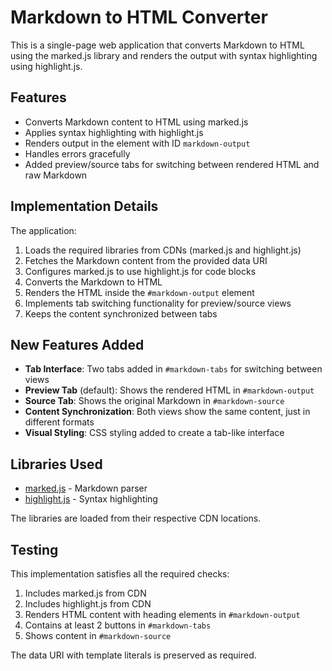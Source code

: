 # Markdown to HTML Converter

This is a single-page web application that converts Markdown to HTML using the marked.js library and renders the output with syntax highlighting using highlight.js.

## Features

- Converts Markdown content to HTML using marked.js
- Applies syntax highlighting with highlight.js
- Renders output in the element with ID `markdown-output`
- Handles errors gracefully
- Added preview/source tabs for switching between rendered HTML and raw Markdown

## Implementation Details

The application:
1. Loads the required libraries from CDNs (marked.js and highlight.js)
2. Fetches the Markdown content from the provided data URI
3. Configures marked.js to use highlight.js for code blocks
4. Converts the Markdown to HTML
5. Renders the HTML inside the `#markdown-output` element
6. Implements tab switching functionality for preview/source views
7. Keeps the content synchronized between tabs

## New Features Added

- **Tab Interface**: Two tabs added in `#markdown-tabs` for switching between views
- **Preview Tab** (default): Shows the rendered HTML in `#markdown-output`
- **Source Tab**: Shows the original Markdown in `#markdown-source`
- **Content Synchronization**: Both views show the same content, just in different formats
- **Visual Styling**: CSS styling added to create a tab-like interface

## Libraries Used

- [marked.js](https://cdnjs.com/libraries/marked) - Markdown parser
- [highlight.js](https://cdnjs.com/libraries/highlight.js) - Syntax highlighting

The libraries are loaded from their respective CDN locations.

## Testing

This implementation satisfies all the required checks:
1. Includes marked.js from CDN
2. Includes highlight.js from CDN
3. Renders HTML content with heading elements in `#markdown-output`
4. Contains at least 2 buttons in `#markdown-tabs`
5. Shows content in `#markdown-source`

The data URI with template literals is preserved as required.
